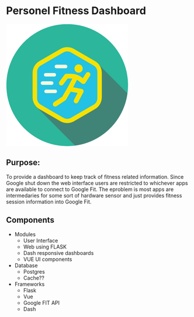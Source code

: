 # Personel Fitness Dashboard
![Fitness Icon](https://github.com/mtkell/PersonalFitnessDashboard/blob/master/25.png)

## Purpose:
To provide a dashboard to keep track of fitness related information.  Since Google shut down the web interface users are restricted to whichever apps are available to connect to Google Fit.  The eproblem is most apps are intermedaries for some sort of hardware sensor and just provides fitness session information into Google Fit.  

## Components

* Modules
  * User Interface
  * Web using FLASK
  * Dash responsive dashboards
  * VUE UI components
* Database 
   * Postgres
   * Cache?? 
* Frameworks
   * Flask
   * Vue
   * Google FIT API
   * Dash

